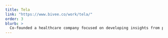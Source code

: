 ```yaml
---
title: Tela
link: "https://www.bivee.co/work/tela/"
order: 3
blurb: >
  Co-founded a healthcare company focused on developing insights from patient reported oncology data
---
```


